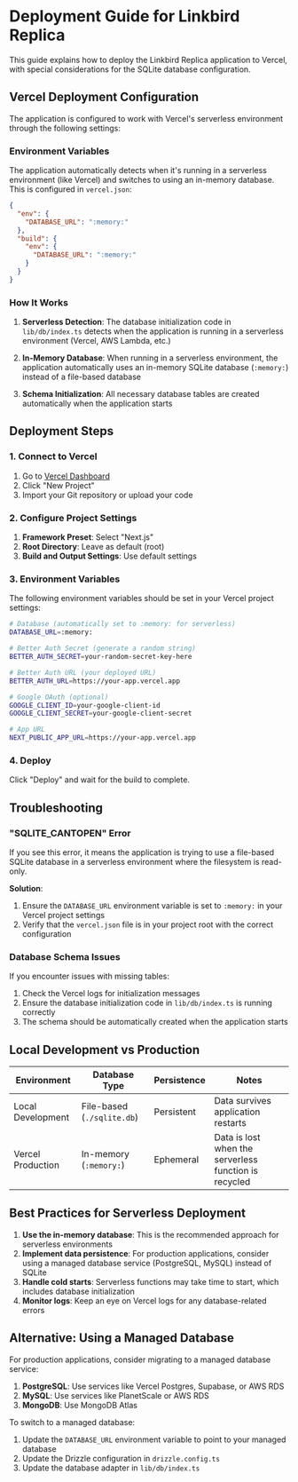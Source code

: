 # Deployment Guide for Linkbird Replica

This guide explains how to deploy the Linkbird Replica application to Vercel, with special considerations for the SQLite database configuration.

## Vercel Deployment Configuration

The application is configured to work with Vercel's serverless environment through the following settings:

### Environment Variables

The application automatically detects when it's running in a serverless environment (like Vercel) and switches to using an in-memory database. This is configured in `vercel.json`:

```json
{
  "env": {
    "DATABASE_URL": ":memory:"
  },
  "build": {
    "env": {
      "DATABASE_URL": ":memory:"
    }
  }
}
```

### How It Works

1. **Serverless Detection**: The database initialization code in `lib/db/index.ts` detects when the application is running in a serverless environment (Vercel, AWS Lambda, etc.)

2. **In-Memory Database**: When running in a serverless environment, the application automatically uses an in-memory SQLite database (`:memory:`) instead of a file-based database

3. **Schema Initialization**: All necessary database tables are created automatically when the application starts

## Deployment Steps

### 1. Connect to Vercel

1. Go to [Vercel Dashboard](https://vercel.com/dashboard)
2. Click "New Project"
3. Import your Git repository or upload your code

### 2. Configure Project Settings

1. **Framework Preset**: Select "Next.js"
2. **Root Directory**: Leave as default (root)
3. **Build and Output Settings**: Use default settings

### 3. Environment Variables

The following environment variables should be set in your Vercel project settings:

```bash
# Database (automatically set to :memory: for serverless)
DATABASE_URL=:memory:

# Better Auth Secret (generate a random string)
BETTER_AUTH_SECRET=your-random-secret-key-here

# Better Auth URL (your deployed URL)
BETTER_AUTH_URL=https://your-app.vercel.app

# Google OAuth (optional)
GOOGLE_CLIENT_ID=your-google-client-id
GOOGLE_CLIENT_SECRET=your-google-client-secret

# App URL
NEXT_PUBLIC_APP_URL=https://your-app.vercel.app
```

### 4. Deploy

Click "Deploy" and wait for the build to complete.

## Troubleshooting

### "SQLITE_CANTOPEN" Error

If you see this error, it means the application is trying to use a file-based SQLite database in a serverless environment where the filesystem is read-only.

**Solution**: 
1. Ensure the `DATABASE_URL` environment variable is set to `:memory:` in your Vercel project settings
2. Verify that the `vercel.json` file is in your project root with the correct configuration

### Database Schema Issues

If you encounter issues with missing tables:

1. Check the Vercel logs for initialization messages
2. Ensure the database initialization code in `lib/db/index.ts` is running correctly
3. The schema should be automatically created when the application starts

## Local Development vs Production

| Environment | Database Type | Persistence | Notes |
|-------------|---------------|-------------|-------|
| Local Development | File-based (`./sqlite.db`) | Persistent | Data survives application restarts |
| Vercel Production | In-memory (`:memory:`) | Ephemeral | Data is lost when the serverless function is recycled |

## Best Practices for Serverless Deployment

1. **Use the in-memory database**: This is the recommended approach for serverless environments
2. **Implement data persistence**: For production applications, consider using a managed database service (PostgreSQL, MySQL) instead of SQLite
3. **Handle cold starts**: Serverless functions may take time to start, which includes database initialization
4. **Monitor logs**: Keep an eye on Vercel logs for any database-related errors

## Alternative: Using a Managed Database

For production applications, consider migrating to a managed database service:

1. **PostgreSQL**: Use services like Vercel Postgres, Supabase, or AWS RDS
2. **MySQL**: Use services like PlanetScale or AWS RDS
3. **MongoDB**: Use MongoDB Atlas

To switch to a managed database:

1. Update the `DATABASE_URL` environment variable to point to your managed database
2. Update the Drizzle configuration in `drizzle.config.ts`
3. Update the database adapter in `lib/db/index.ts`